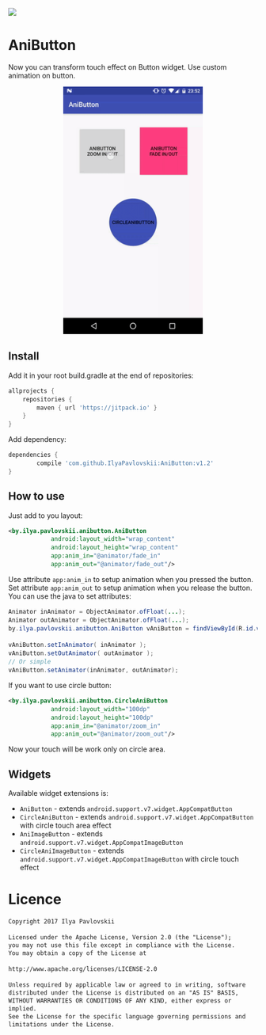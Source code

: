 [![](https://www.jitpack.io/v/IlyaPavlovskii/AniButton.svg)](https://www.jitpack.io/#IlyaPavlovskii/AniButton)

# AniButton
Now you can transform touch effect on Button widget. Use custom animation on button.

<p align="center">
  <img src="resources/sample.gif" height="500" alt="progress image view" />
</p>

## Install
Add it in your root build.gradle at the end of repositories:
```gradle
allprojects {
    repositories {
        maven { url 'https://jitpack.io' }
    }
}
```
Add dependency:
```gradle
dependencies {
        compile 'com.github.IlyaPavlovskii:AniButton:v1.2'
}
```
## How to use
Just add to you layout:
```xml
<by.ilya.pavlovskii.anibutton.AniButton
            android:layout_width="wrap_content"
            android:layout_height="wrap_content"
            app:anim_in="@animator/fade_in"
            app:anim_out="@animator/fade_out"/>
```
Use attribute ```app:anim_in``` to setup animation when you pressed the button. 
Set attribute ```app:anim_out``` to setup animation when you release the button.
You can use the java to set attributes:
```java
Animator inAnimator = ObjectAnimator.ofFloat(...);
Animator outAnimator = ObjectAnimator.ofFloat(...);
by.ilya.pavlovskii.anibutton.AniButton vAniButton = findViewById(R.id.vAniButton);
         
vAniButton.setInAnimator( inAnimator );
vAniButton.setOutAnimator( outAnimator );
// Or simple
vAniButton.setAnimator(inAnimator, outAnimator);
```

If you want to use circle button:
```xml
<by.ilya.pavlovskii.anibutton.CircleAniButton
            android:layout_width="100dp"
            android:layout_height="100dp"
            app:anim_in="@animator/zoom_in"
            app:anim_out="@animator/zoom_out"/>
```
Now your touch will be work only on circle area.

## Widgets
Available widget extensions is:
* ```AniButton``` - extends ```android.support.v7.widget.AppCompatButton```
* ```CircleAniButton``` - extends ```android.support.v7.widget.AppCompatButton``` with circle 
touch area effect
* ```AniImageButton``` - extends ```android.support.v7.widget.AppCompatImageButton```
* ```CircleAniImageButton``` - extends ```android.support.v7.widget.AppCompatImageButton``` with circle 
touch effect

# Licence

````
Copyright 2017 Ilya Pavlovskii

Licensed under the Apache License, Version 2.0 (the "License");
you may not use this file except in compliance with the License.
You may obtain a copy of the License at

http://www.apache.org/licenses/LICENSE-2.0

Unless required by applicable law or agreed to in writing, software
distributed under the License is distributed on an "AS IS" BASIS,
WITHOUT WARRANTIES OR CONDITIONS OF ANY KIND, either express or implied.
See the License for the specific language governing permissions and
limitations under the License.
````
